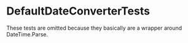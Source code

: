 # DefaultDateConverterTests

These tests are omitted because they basically are a wrapper around DateTime.Parse.
